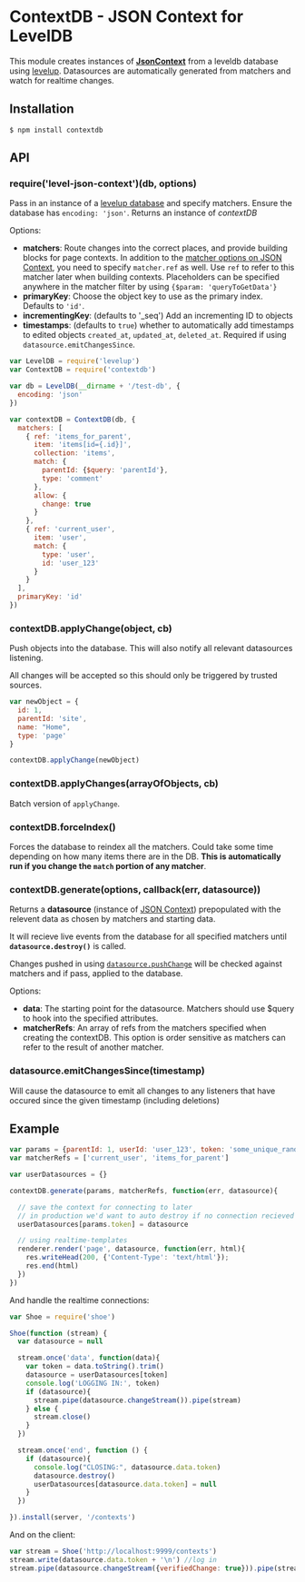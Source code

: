 ContextDB - JSON Context for LevelDB
===

This module creates instances of [**JsonContext**](https://github.com/mmckegg/json-context) from a leveldb database using [levelup](https://github.com/rvagg/node-levelup). Datasources are automatically generated from matchers and watch for realtime changes.

## Installation

```shell
$ npm install contextdb
```

## API

### require('level-json-context')(db, options)

Pass in an instance of a [levelup database](https://github.com/rvagg/node-levelup) and specify matchers. Ensure the database has `encoding: 'json'`. Returns an instance of *contextDB*

Options:

- **matchers**: Route changes into the correct places, and provide building blocks for page contexts. In addition to the [matcher options on JSON Context](https://github.com/mmckegg/json-context#matchers), you need to specify `matcher.ref` as well. Use `ref` to refer to this matcher later when building contexts. Placeholders can be specified anywhere in the matcher filter by using `{$param: 'queryToGetData'}`
- **primaryKey**: Choose the object key to use as the primary index. Defaults to `'id'`. 
- **incrementingKey**: (defaults to '_seq') Add an incrementing ID to objects
- **timestamps**: (defaults to `true`) whether to automatically add timestamps to edited objects `created_at`, `updated_at`, `deleted_at`. Required if using `datasource.emitChangesSince`.

```js
var LevelDB = require('levelup')
var ContextDB = require('contextdb')

var db = LevelDB(__dirname + '/test-db', {
  encoding: 'json'
})

var contextDB = ContextDB(db, {
  matchers: [
    { ref: 'items_for_parent',
      item: 'items[id={.id}]',
      collection: 'items',
      match: {
        parentId: {$query: 'parentId'},
        type: 'comment'
      },
      allow: {
        change: true
      }
    },
    { ref: 'current_user',
      item: 'user',
      match: {
        type: 'user',
        id: 'user_123'
      }
    }
  ],
  primaryKey: 'id'
})
```

### contextDB.applyChange(object, cb)

Push objects into the database. This will also notify all relevant datasources listening. 

All changes will be accepted so this should only be triggered by trusted sources.

```js
var newObject = {
  id: 1,
  parentId: 'site',
  name: "Home",
  type: 'page'
}

contextDB.applyChange(newObject)
```

### contextDB.applyChanges(arrayOfObjects, cb)

Batch version of `applyChange`.

### contextDB.forceIndex()

Forces the database to reindex all the matchers. Could take some time depending on how many items there are in the DB. **This is automatically run if you change the `match` portion of any matcher**.

### contextDB.generate(options, callback(err, datasource))

Returns a **datasource** (instance of [JSON Context](https://github.com/mmckegg/json-context)) prepopulated with the relevent data as chosen by matchers and starting data.

It will recieve live events from the database for all specified matchers until **`datasource.destroy()`** is called.

Changes pushed in using [`datasource.pushChange`](https://github.com/mmckegg/json-context#datasourcepushchangeobject-changeinfo) will be checked against matchers and if pass, applied to the database.

Options:

- **data**: The starting point for the datasource. Matchers should use $query to hook into the specified attributes.
- **matcherRefs**: An array of refs from the matchers specified when creating the contextDB. This option is order sensitive as matchers can refer to the result of another matcher.

### datasource.emitChangesSince(timestamp)

Will cause the datasource to emit all changes to any listeners that have occured since the given timestamp (including deletions)

## Example

```js
var params = {parentId: 1, userId: 'user_123', token: 'some_unique_random_string'}
var matcherRefs = ['current_user', 'items_for_parent']

var userDatasources = {}

contextDB.generate(params, matcherRefs, function(err, datasource){

  // save the context for connecting to later
  // in production we'd want to auto destroy if no connection recieved
  userDatasources[params.token] = datasource

  // using realtime-templates
  renderer.render('page', datasource, function(err, html){
    res.writeHead(200, {'Content-Type': 'text/html'});
    res.end(html)
  })
})
```
And handle the realtime connections:

```js
var Shoe = require('shoe')

Shoe(function (stream) {
  var datasource = null

  stream.once('data', function(data){
    var token = data.toString().trim()
    datasource = userDatasources[token]
    console.log('LOGGING IN:', token)
    if (datasource){
      stream.pipe(datasource.changeStream()).pipe(stream)
    } else {
      stream.close()
    }
  })

  stream.once('end', function () {
    if (datasource){
      console.log("CLOSING:", datasource.data.token)
      datasource.destroy()
      userDatasources[datasource.data.token] = null
    }
  })

}).install(server, '/contexts')
```

And on the client:

```js
var stream = Shoe('http://localhost:9999/contexts')
stream.write(datasource.data.token + '\n') //log in
stream.pipe(datasource.changeStream({verifiedChange: true})).pipe(stream)
```
